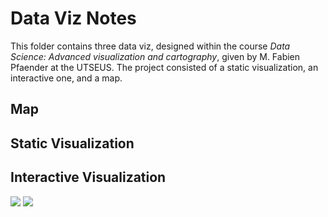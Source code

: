 # Data Viz Notes
This folder contains three data viz, designed within the course _Data Science: Advanced visualization and cartography_, given by M. Fabien Pfaender at the UTSEUS. The project consisted of a static visualization, an interactive one, and a map.

## Map

## Static Visualization
## Interactive Visualization
![][image-1]
![][image-2]


[image-1]:	demo.gif
[image-2]:	demo.gif